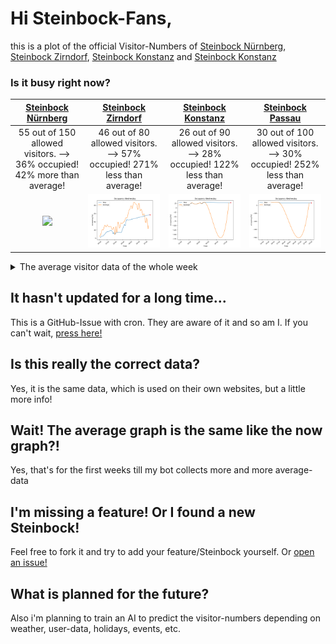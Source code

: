 # Hi Steinbock-Fans,
this is a plot of the official Visitor-Numbers of [Steinbock Nürnberg](https://www.dersteinbock-nuernberg.de/), [Steinbock Zirndorf](https://www.dersteinbock-zirndorf.de/), [Steinbock Konstanz](https://www.dersteinbock-konstanz.de/) and [Steinbock Konstanz](https://www.dersteinbock-konstanz.de/) 

### Is it busy right now?
<!-- BEGIN UPDATINGDATA BOARD-->
| [Steinbock Nürnberg](https://www.dersteinbock-nuernberg.de/) | [Steinbock Zirndorf](https://www.dersteinbock-zirndorf.de/) | [Steinbock Konstanz](https://www.dersteinbock-konstanz.de/) | [Steinbock Passau](https://www.dersteinbock-passau.de/) |
|:-:|:-:|:-:|:-:|
| 55 out of 150 allowed visitors. --> 36% occupied! 42% more than average! | 46 out of 80 allowed visitors. --> 57% occupied! 271% less than average! | 26 out of 90 allowed visitors. --> 28% occupied! 122% less than average! | 30 out of 100 allowed visitors. --> 30% occupied! 252% less than average! |
|<img src="./png/Nürnberg23_12_58.png">|<img src="./png/Zirndorf23_12_58.png">|<img src="./png/Konstanz23_12_58.png">|<img src="./png/Passau23_12_58.png">|
<!-- END UPDATINGDATA BOARD-->

<details>
  <summary>The average visitor data of the whole week</summary>

<!-- BEGIN UPDATINGDAYSPNG BOARD-->
| Steinbock Nürnberg | Steinbock Zirndorf | Steinbock Konstanz | Steinbock Passau |
|:-:|:-:|:-:|:-:|
|<img src="png/OtherDays/NürnbergMonday.png">|<img src="png/OtherDays/ZirndorfMonday.png">|<img src="./png/Working.png">|<img src="./png/Working.png">|
|<img src="png/OtherDays/NürnbergTuesday.png">|<img src="png/OtherDays/ZirndorfTuesday.png">|<img src="./png/Working.png">|<img src="./png/Working.png">|
|<img src="png/OtherDays/NürnbergWednesday.png">|<img src="png/OtherDays/ZirndorfWednesday.png">|<img src="png/OtherDays/KonstanzWednesday.png">|<img src="png/OtherDays/PassauWednesday.png">|
|<img src="png/OtherDays/NürnbergThursday.png">|<img src="png/OtherDays/ZirndorfThursday.png">|<img src="./png/Working.png">|<img src="./png/Working.png">|
|<img src="png/OtherDays/NürnbergFriday.png">|<img src="png/OtherDays/ZirndorfFriday.png">|<img src="./png/Working.png">|<img src="./png/Working.png">|
|<img src="png/OtherDays/NürnbergSaturday.png">|<img src="png/OtherDays/ZirndorfSaturday.png">|<img src="./png/Working.png">|<img src="./png/Working.png">|
|<img src="png/OtherDays/NürnbergSunday.png">|<img src="png/OtherDays/ZirndorfSunday.png">|<img src="./png/Working.png">|<img src="./png/Working.png">|
<!-- END UPDATINGDAYSPNG BOARD-->
</details>

## It hasn't updated for a long time...
This is a GitHub-Issue with cron. They are aware of it and so am I. 
If you can't wait, [press here!](https://github.com/bloedboemmel/Steinbock/issues/new?title=Steinbock%3AUpdate%20Yourself%21&body=Please+do+not+change+the+title.+Just+click+"Submit+new+issue".+You+don't+need+to+do+anything+else+%3AD)

## Is this really the correct data?
Yes, it is the same data, which is used on their own websites, but a little more info!

## Wait! The average graph is the same like the now graph?!
Yes, that's for the first weeks till my bot collects more and more average-data

## I'm missing a feature! Or I found a new Steinbock!
Feel free to fork it and try to add your feature/Steinbock yourself. Or [open an issue!](https://github.com/bloedboemmel/Steinbock/issues/new)

## What is planned for the future?
Also i'm planning to train an AI to predict the visitor-numbers depending on weather, user-data, holidays, events, etc.
